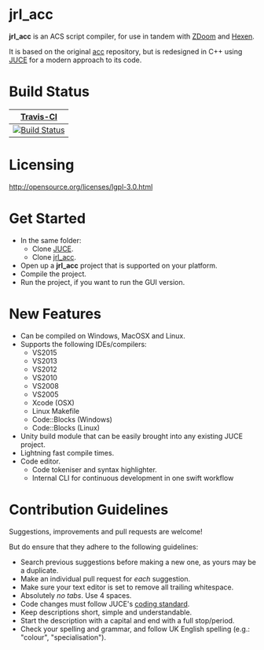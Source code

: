 # jrl_acc

**jrl_acc** is an ACS script compiler, for use in tandem with [ZDoom](http://zdoom.org/News) and [Hexen](http://doom.wikia.com/wiki/Hexen).

It is based on the original [acc](https://github.com/rheit/acc) repository,
but is redesigned in C++ using [JUCE](https://github.com/julianstorer/JUCE) for a modern approach to its code.

# Build Status

| [Travis-CI](https://travis-ci.org/) |
| :-------: |
| [![Build Status](https://travis-ci.org/jrlanglois/jrl_acc.svg?branch=master)](https://travis-ci.org/jrlanglois/jrl_acc) |

# Licensing
http://opensource.org/licenses/lgpl-3.0.html

# Get Started

* In the same folder:
  * Clone [JUCE](https://github.com/julianstorer/JUCE).
  * Clone [jrl_acc](https://github.com/jrlanglois/jrl_acc).
* Open up a **jrl_acc** project that is supported on your platform.
* Compile the project.
* Run the project, if you want to run the GUI version.

# New Features
* Can be compiled on Windows, MacOSX and Linux.
* Supports the following IDEs/compilers:
  * VS2015
  * VS2013
  * VS2012
  * VS2010
  * VS2008
  * VS2005
  * Xcode (OSX)
  * Linux Makefile
  * Code::Blocks (Windows)
  * Code::Blocks (Linux)
* Unity build module that can be easily brought into any existing JUCE project.
* Lightning fast compile times.
* Code editor.
  * Code tokeniser and syntax highlighter.
  * Internal CLI for continuous development in one swift workflow

# Contribution Guidelines
Suggestions, improvements and pull requests are welcome!

But do ensure that they adhere to the following guidelines:
* Search previous suggestions before making a new one, as yours may be a duplicate.
* Make an individual pull request for _*each*_ suggestion.
* Make sure your text editor is set to remove all trailing whitespace.
* Absolutely _*no tabs*_. Use 4 spaces.
* Code changes must follow JUCE's [coding standard](http://www.juce.com/learn/coding-standards).
* Keep descriptions short, simple and understandable.
* Start the description with a capital and end with a full stop/period.
* Check your spelling and grammar, and follow UK English spelling (e.g.: "colour", "specialisation").
